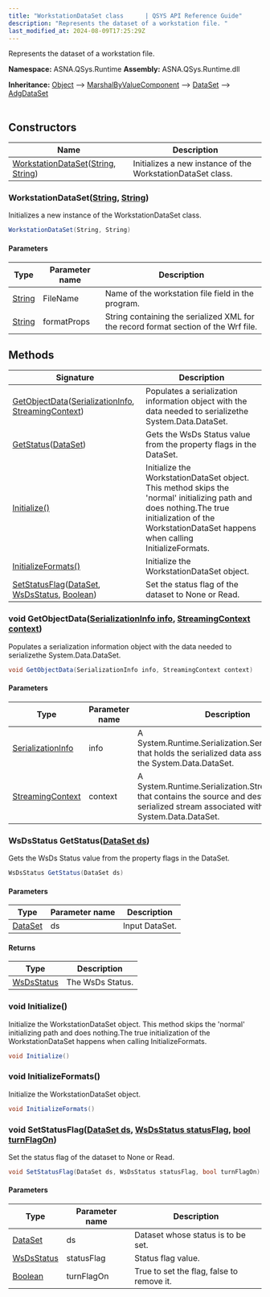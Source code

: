 ```yaml
---
title: "WorkstationDataSet class      | QSYS API Reference Guide"
description: "Represents the dataset of a workstation file. "
last_modified_at: 2024-08-09T17:25:29Z
---
```


Represents the dataset of a workstation file.

**Namespace:** ASNA.QSys.Runtime
**Assembly:** ASNA.QSys.Runtime.dll

**Inheritance:** [Object](https://docs.microsoft.com/en-us/dotnet/api/system.object) --> [MarshalByValueComponent](https://learn.microsoft.com/en-us/dotnet/api/system.componentmodel.marshalbyvaluecomponent?view=net-8.0) --> [DataSet](https://docs.microsoft.com/en-us/dotnet/api/system.data.dataset) --> [AdgDataSet](/reference/datagate/datagate-client/adg-data-set.html)
<br>
<br>

## Constructors

| Name | Description |
| --- | --- |
| [WorkstationDataSet](#workstationdatasetstring-string)([String](https://docs.microsoft.com/en-us/dotnet/api/system.string), [String](https://docs.microsoft.com/en-us/dotnet/api/system.string)) | Initializes a new instance of the WorkstationDataSet class.

### WorkstationDataSet([String](https://docs.microsoft.com/en-us/dotnet/api/system.string), [String](https://docs.microsoft.com/en-us/dotnet/api/system.string))

Initializes a new instance of the WorkstationDataSet class.

```cs
WorkstationDataSet(String, String)
```

#### Parameters

| Type | Parameter name | Description
| --- | --- | ---
| [String](https://docs.microsoft.com/en-us/dotnet/api/system.string) | FileName | Name of the workstation file field in the program.
| [String](https://docs.microsoft.com/en-us/dotnet/api/system.string) | formatProps | String containing the serialized XML for the record format section of the Wrf file.

## Methods

| Signature | Description |
| --- | --- |
| [GetObjectData](#void-getobjectdataserializationinfo-info-streamingcontext-context)([SerializationInfo](https://learn.microsoft.com/en-us/dotnet/api/system.runtime.serialization.serializationinfo?view=net-8.0), [StreamingContext](https://learn.microsoft.com/en-us/dotnet/api/system.runtime.serialization.streamingcontext?view=net-8.0)) | Populates a serialization information object with the data needed to serializethe System.Data.DataSet.
| [GetStatus](#wsdsstatus-getstatusdataset-ds)([DataSet](https://docs.microsoft.com/en-us/dotnet/api/system.data.dataset)) | Gets the WsDs Status value from the property flags in the DataSet.
| [Initialize()](#void-initialize) | Initialize the WorkstationDataSet object. This method skips the 'normal' initializing path and does nothing.The true initialization of the WorkstationDataSet happens when calling InitializeFormats.
| [InitializeFormats()](#void-initializeformats) | Initialize the WorkstationDataSet object.
| [SetStatusFlag](#void-setstatusflagdataset-ds-wsdsstatus-statusflag-bool-turnflagon)([DataSet](https://docs.microsoft.com/en-us/dotnet/api/system.data.dataset), [WsDsStatus](/reference/runtime/qsys-runtime/ws-ds-status.html), [Boolean](https://docs.microsoft.com/en-us/dotnet/api/system.boolean)) | Set the status flag of the dataset to None or Read.

### void GetObjectData([SerializationInfo info](https://learn.microsoft.com/en-us/dotnet/api/system.runtime.serialization.serializationinfo?view=net-8.0), [StreamingContext context](https://learn.microsoft.com/en-us/dotnet/api/system.runtime.serialization.streamingcontext?view=net-8.0))

Populates a serialization information object with the data needed to serializethe System.Data.DataSet.

```cs
void GetObjectData(SerializationInfo info, StreamingContext context)
```

#### Parameters

| Type | Parameter name | Description
| --- | --- | ---
| [SerializationInfo](https://learn.microsoft.com/en-us/dotnet/api/system.runtime.serialization.serializationinfo?view=net-8.0) | info | A System.Runtime.Serialization.SerializationInfo that holds the serialized data            associated with the System.Data.DataSet.
| [StreamingContext](https://learn.microsoft.com/en-us/dotnet/api/system.runtime.serialization.streamingcontext?view=net-8.0) | context | A System.Runtime.Serialization.StreamingContext that contains the source and            destination of the serialized stream associated with the System.Data.DataSet.

### WsDsStatus GetStatus([DataSet ds](https://docs.microsoft.com/en-us/dotnet/api/system.data.dataset))

Gets the WsDs Status value from the property flags in the DataSet.

```cs
WsDsStatus GetStatus(DataSet ds)
```

#### Parameters

| Type | Parameter name | Description
| --- | --- | ---
| [DataSet](https://docs.microsoft.com/en-us/dotnet/api/system.data.dataset) | ds | Input DataSet.

#### Returns

| Type | Description
| --- | ---
| [WsDsStatus](/reference/runtime/qsys-runtime/ws-ds-status.html) | The WsDs Status.

### void Initialize()

Initialize the WorkstationDataSet object. This method skips the 'normal' initializing path and does nothing.The true initialization of the WorkstationDataSet happens when calling InitializeFormats.

```cs
void Initialize()
```

### void InitializeFormats()

Initialize the WorkstationDataSet object.

```cs
void InitializeFormats()
```

### void SetStatusFlag([DataSet ds](https://docs.microsoft.com/en-us/dotnet/api/system.data.dataset), [WsDsStatus statusFlag](/reference/runtime/qsys-runtime/ws-ds-status.html), [bool turnFlagOn](https://docs.microsoft.com/en-us/dotnet/api/system.boolean))

Set the status flag of the dataset to None or Read.

```cs
void SetStatusFlag(DataSet ds, WsDsStatus statusFlag, bool turnFlagOn)
```

#### Parameters

| Type | Parameter name | Description
| --- | --- | ---
| [DataSet](https://docs.microsoft.com/en-us/dotnet/api/system.data.dataset) | ds | Dataset whose status is to be set.
| [WsDsStatus](/reference/runtime/qsys-runtime/ws-ds-status.html) | statusFlag | Status flag value.
| [Boolean](https://docs.microsoft.com/en-us/dotnet/api/system.boolean) | turnFlagOn | True to set the flag, false to remove it.
